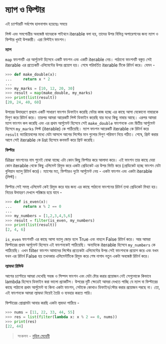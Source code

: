# ম্যাপ ও ফিল্টার

 এই চ্যাপ্টারটি সর্বশেষ হালনাগাদ হয়েছেঃ সময়ে

লিস্ট এবং সমগোত্রীয় অবজেক্ট যাদেরকে পাইথনে iterable বলা হয়, তাদের উপর বিভিন্ন অপারেশনের জন্য ম্যাপ ও ফিল্টার খুবই উপকারী। এরা বিল্টইন ফাংশন।

**ম্যাপ**

`map` ফাংশনটি এর আর্গুমেন্ট হিসেবে একটি ফাংশন এবং একটি iterable নেয়। পাঠানো ফাংশনটি বস্তুত সেই iterable এর প্রত্যেকটি এলিমেন্টের উপর প্রয়োগ হয়। শেষে পরিবর্তিত iterable টিকে রিটার্ন করে। যেমন -

```python
>>> def make_double(x):
...     return x * 2
...
>>> my_marks = [10, 12, 20, 30]
>>> result = map(make_double, my_marks)
>>> print(list(result))
[20, 24, 40, 60]
```

উপরের উদাহরণে প্রথমে একটি সাধারণ ফাংশন ডিফাইন করেছি যেটার কাজ হচ্ছে এর কাছে আসা যেকোনো নাম্বারকে দিগুণ করে রিটার্ন করে। তারপর আমরা আরেকটি লিস্ট ডিফাইন করেছি যার মধ্যে কিছু নাম্বার আছে। এরপর আমরা ম্যাপ ফাংশন কল করেছি এবং এর প্রথম আর্গুমেন্ট হিসেবে সেই `make_double` ফাংশনকে এবং দ্বিতীয় আর্গুমেন্ট হিসেবে `my_marks` লিস্ট \(iterable\) কে পাঠিয়েছি। ম্যাপ ফাংশন আরেকটি iterable কে রিটার্ন করে `result` ভ্যারিয়েবলের মধ্যে যেটা আসলে আগের লিস্টের মান গুলোর দিগুণ পরিমাণ নিয়ে গঠিত। শেষে, প্রিন্ট করার আগে সেই iterable কে list হিসেবে কনভার্ট করে প্রিন্ট করেছি।

**ফিল্টার**

filter ফাংশনের নাম শুনেই বোঝা যাচ্ছে এটা কোন কিছু ফিল্টার করে আলাদা করে। এই ফাংশন তার কাছে দেয়া কোন iterable থেকে কিছু এলিমেন্ট রিমুভ করে একটা প্রেডিকেট এর উপর ভিত্তি করে \(প্রেডিকেট হচ্ছে ফাংশন যেটা বুলিয়ান ভ্যালু রিটার্ন করে\)। ম্যাপের মত, ফিল্টারও দুটো আর্গুমেন্ট নেয় - একটা ফাংশন এবং একটা iterable \(লিস্ট\)।

ফিল্টার সেই সমস্থ এলিমেন্ট কেই রিমুভ করে যার জন্য এর কাছে পাঠানো ফাংশনের রিটার্ন তথা প্রেডিকেট মিথ্যা হয়। নিচের উদাহরণ দেখলে পরিষ্কার হয়ে যাবে -

```python
>>> def is_even(x):
...     return x % 2 == 0
...
>>> my_numbers = [1,2,3,4,5,6]
>>> result = filter(is_even, my_numbers)
>>> print(list(result))
[2, 4, 6]
```

`is_even` ফাংশনটি এর কাছে আসা ভ্যালু জোড় হলে True এবং নাহলে False রিটার্ন করে। আর আমরা ফিল্টারের প্রথম আর্গুমেন্ট হিসেবে এই ফাংশনকেই পাঠিয়েছি। অন্যদিকে iterable হিসেবে `my_numbers` কে পাঠিয়েছি। এখন filter ফাংশন আমাদের লিস্টের প্রত্যেকটা এলিমেন্টের উপর সেই ফাংশনকে প্রয়োগ করে এবং যখন যখন এর রিটার্ন False হয় তখনকার এলিমেন্টটিকে রিমুভ করে শেষ নাগাদ নতুন একটা অবজেক্ট রিটার্ন করে।

**ল্যাম্বডা রিভিউ**

আগের চ্যাপ্টারে আমরা দেখেছি সহজ ও সিম্পল ফাংশন এবং যেটা ষ্টোর করার প্রয়োজন নেই সেগুলোকে কিভাবে lambda হিসেবে ডিফাইন করা ভালো প্র্যাকটিস। উপরের দুটি ক্ষেত্রেই আমরা দেখতে পাচ্ছি যে ম্যাপ বা ফিল্টারের কাছে পাঠানো প্রথম আর্গুমেন্ট যা কিনা একটা ফাংশন, সেটাকে কোথাও ডিফাইন/স্টোর করার প্রয়োজন পরছে না। তো, এই ফাংশনকে আমরা ল্যাম্বডা দিয়েই তৈরি ও ব্যবহার করতে পারি।

ফিল্টারের প্রোগ্রামটা আবার করছি একটা ল্যম্বডা পাঠিয়ে -

```python
>>> nums = [11, 22, 33, 44, 55]
>>> res = list(filter(lambda x: x % 2 == 0, nums))
>>> print(res)
[22, 44]
```

> সংকলন - [নুহিল মেহেদী](https://nuhil.net)

